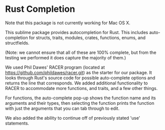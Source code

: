 Rust Completion
==================
Note that this package is not currently working for Mac OS X. 

This sublime package provides autocompletion for Rust. This includes auto-completion for structs, traits, modules, crates, functions, enums, and structfields. 

(Note: we cannot ensure that all of these are 100% complete, but from the testing we performed it does capture the majority of them.) 

We used Phil Dawes' RACER program (located at https://github.com/phildawes/racer.git) as the starter for our package. It looks through Rust's source code for possible auto-complete options and returns the line that corresponds. We added additional functionality to RACER to accommodate more functions, and traits, and a few other things. 

For functions, the auto-complete pop-up shows the function name and its arguments and their types, then selecting the function prints the function with just the arguments that you can tab through to edit. 

We also added the ability to continue off of previously stated 'use' statements. 
